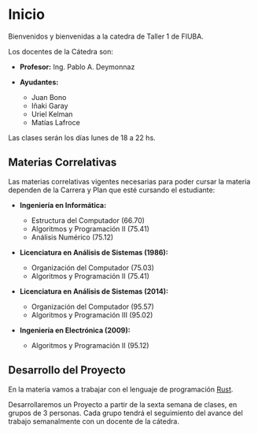 # Inicio

Bienvenidos y bienvenidas a la catedra de Taller 1 de FIUBA.

Los docentes de la Cátedra son:

* **Profesor:** Ing. Pablo A. Deymonnaz

* **Ayudantes:**
    * Juan Bono
    * Iñaki Garay
    * Uriel Kelman
    * Matías Lafroce

Las clases serán los días lunes de 18 a 22 hs.

## Materias Correlativas

Las materias correlativas vigentes necesarias para poder cursar la materia dependen de la Carrera y Plan que esté cursando el estudiante:

* **Ingeniería en Informática:**
    * Estructura del Computador (66.70)
    * Algoritmos y Programación II (75.41)
    * Análisis Numérico (75.12)

* **Licenciatura en Análisis de Sistemas (1986):**
    * Organización del Computador (75.03)
    * Algoritmos y Programación II (75.41)

* **Licenciatura en Análisis de Sistemas (2014):**
    * Organización del Computador (95.57)
    * Algoritmos y Programación III (95.02)

* **Ingeniería en Electrónica (2009):**
    * Algoritmos y Programación II (95.12)

## Desarrollo del Proyecto

En la materia vamos a trabajar con el lenguaje de programación [Rust](https://www.rust-lang.org/).

Desarrollaremos un Proyecto a partir de la sexta semana de clases, en grupos de 3 personas.
Cada grupo tendrá el seguimiento del avance del trabajo semanalmente con un docente de la cátedra.
